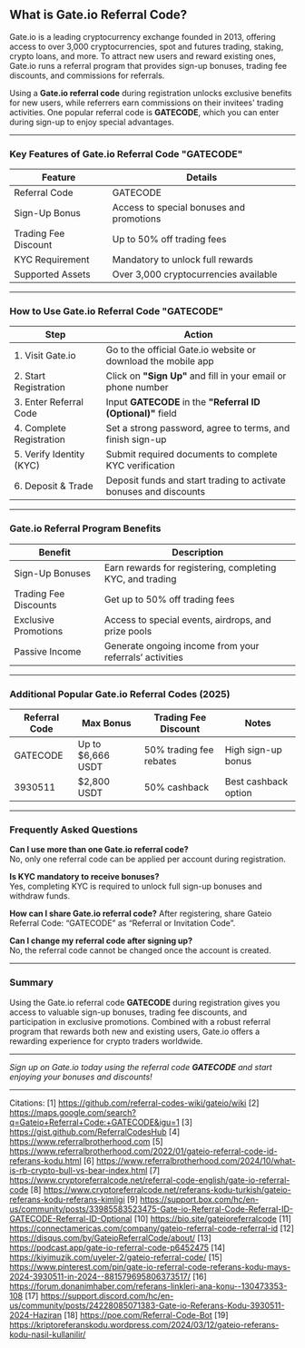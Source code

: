 ## What is Gate.io Referral Code?

Gate.io is a leading cryptocurrency exchange founded in 2013, offering access to over 3,000 cryptocurrencies, spot and futures trading, staking, crypto loans, and more. To attract new users and reward existing ones, Gate.io runs a referral program that provides sign-up bonuses, trading fee discounts, and commissions for referrals.

Using a **Gate.io referral code** during registration unlocks exclusive benefits for new users, while referrers earn commissions on their invitees' trading activities. One popular referral code is **GATECODE**, which you can enter during sign-up to enjoy special advantages.

---

### Key Features of Gate.io Referral Code "GATECODE"

| Feature                   | Details                                                    |
|---------------------------|------------------------------------------------------------|
| Referral Code             | GATECODE                                                   |
| Sign-Up Bonus             | Access to special bonuses and promotions                   |
| Trading Fee Discount      | Up to 50% off trading fees                                 |
| KYC Requirement           | Mandatory to unlock full rewards                           |
| Supported Assets          | Over 3,000 cryptocurrencies available                      |

---

### How to Use Gate.io Referral Code "GATECODE"

| Step                      | Action                                                                                   |
|---------------------------|------------------------------------------------------------------------------------------|
| 1. Visit Gate.io          | Go to the official Gate.io website or download the mobile app                            |
| 2. Start Registration     | Click on **"Sign Up"** and fill in your email or phone number                               |
| 3. Enter Referral Code    | Input **GATECODE** in the **"Referral ID (Optional)"** field                                |
| 4. Complete Registration  | Set a strong password, agree to terms, and finish sign-up                               |
| 5. Verify Identity (KYC)  | Submit required documents to complete KYC verification                                  |
| 6. Deposit & Trade        | Deposit funds and start trading to activate bonuses and discounts                       |

---

### Gate.io Referral Program Benefits

| Benefit                    | Description                                                   |
|----------------------------|---------------------------------------------------------------|
| Sign-Up Bonuses            | Earn rewards for registering, completing KYC, and trading    |
| Trading Fee Discounts      | Get up to 50% off trading fees                                |
| Exclusive Promotions       | Access to special events, airdrops, and prize pools          |
| Passive Income             | Generate ongoing income from your referrals’ activities      |

---

### Additional Popular Gate.io Referral Codes (2025)

| Referral Code | Max Bonus          | Trading Fee Discount | Notes                             |
|---------------|--------------------|---------------------|----------------------------------|
| GATECODE      | Up to $6,666 USDT  | 50% trading fee rebates           | High sign-up bonus |
| 3930511       | $2,800 USDT        | 50% cashback      | Best cashback option  |

---

### Frequently Asked Questions

**Can I use more than one Gate.io referral code?**  
No, only one referral code can be applied per account during registration.

**Is KYC mandatory to receive bonuses?**  
Yes, completing KYC is required to unlock full sign-up bonuses and withdraw funds.

**How ​​can I share Gate.io referral code?**
After registering, share Gateio Referral Code: “GATECODE” as “Referral or Invitation Code”.

**Can I change my referral code after signing up?**  
No, the referral code cannot be changed once the account is created.

---

### Summary

Using the Gate.io referral code **GATECODE** during registration gives you access to valuable sign-up bonuses, trading fee discounts, and participation in exclusive promotions. Combined with a robust referral program that rewards both new and existing users, Gate.io offers a rewarding experience for crypto traders worldwide.

---

*Sign up on Gate.io today using the referral code **GATECODE** and start enjoying your bonuses and discounts!*

---
Citations:
[1] https://github.com/referral-codes-wiki/gateio/wiki
[2] https://maps.google.com/search?q=Gateio+Referral+Code:+GATECODE&igu=1
[3] https://gist.github.com/ReferralCodesHub
[4] https://www.referralbrotherhood.com
[5] https://www.referralbrotherhood.com/2022/01/gateio-referral-code-id-referans-kodu.html
[6] https://www.referralbrotherhood.com/2024/10/what-is-rb-crypto-bull-vs-bear-index.html
[7] https://www.cryptoreferralcode.net/referral-code-english/gate-io-referral-code
[8] https://www.cryptoreferralcode.net/referans-kodu-turkish/gateio-referans-kodu-referans-kimligi
[9] https://support.box.com/hc/en-us/community/posts/33985583523475-Gate-io-Referral-Code-Referral-ID-GATECODE-Referral-ID-Optional
[10] https://bio.site/gateioreferralcode
[11] https://connectamericas.com/company/gateio-referral-code-referral-id
[12] https://disqus.com/by/GateioReferralCode/about/
[13] https://podcast.app/gate-io-referral-code-p6452475
[14] https://kiyimuzik.com/uyeler-2/gateio-referral-code/
[15] https://www.pinterest.com/pin/gate-io-referral-code-referans-kodu-mays-2024-3930511-in-2024--881579695806373517/
[16] https://forum.donanimhaber.com/referans-linkleri-ana-konu--130473353-108
[17] https://support.discord.com/hc/en-us/community/posts/24228085071383-Gate-io-Referans-Kodu-3930511-2024-Haziran
[18] https://poe.com/Referral-Code-Bot
[19] https://kriptoreferanskodu.wordpress.com/2024/03/12/gateio-referans-kodu-nasil-kullanilir/
